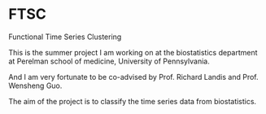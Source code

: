 # FTSC
Functional Time Series Clustering

This is the summer project I am working on at the biostatistics department at Perelman school of medicine, University of Pennsylvania.

And I am very fortunate to be co-advised by Prof. Richard Landis and Prof. Wensheng Guo.

The aim of the project is to classify the time series data from biostatistics.